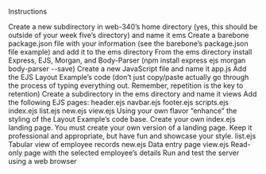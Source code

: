 Instructions

Create a new subdirectory in web-340’s home directory (yes, this should be outside of your week five’s directory) and name it ems
Create a barebone package.json file with your information (see the barebone’s package.json file example) and add it to the ems directory
From the ems directory install Express, EJS, Morgan, and Body-Parser (npm install express ejs morgan body-parser --save)
Create a new JavaScript file and name it app.js
Add the EJS Layout Example’s code (don’t just copy/paste actually go through the process of typing everything out. Remember, repetition is the key to retention)
Create a subdirectory in the ems directory and name it views
Add the following EJS pages:
header.ejs
navbar.ejs
footer.ejs
scripts.ejs
index.ejs
list.ejs
new.ejs
view.ejs
Using your own flavor “enhance” the styling of the Layout Example’s code base.
Create your own index.ejs landing page.  You must create your own version of a landing page.  Keep it professional and appropriate, but have fun and showcase your style.
list.ejs
Tabular view of employee records
new.ejs
Data entry page
view.ejs
Read-only page with the selected employee’s details
Run and test the server using a web browser
